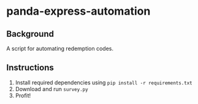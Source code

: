# panda-express-automation

## Background
A script for automating redemption codes.

## Instructions
1. Install required dependencies using ```pip install -r requirements.txt```
2. Download and run ```survey.py```
3. Profit!